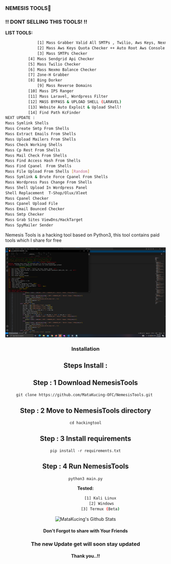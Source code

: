 ### NEMESIS TOOLS🥇
### !! DONT SELLING THIS TOOLS! !! 
 **LIST TOOLS:**
```bash
              [1] Mass Grabber Valid All SMTPs , Twilio, Aws Keys, Nexmo, MySql 
              [2] Mass Aws Keys Quota Checker ++ Auto Root Aws Console (Admin Dashboard (RDPs,VPS, SES ...))
              [3] Mass SMTPs Checker
	      [4] Mass Sendgrid Api Checker
	      [5] Mass Twilio Checker
	      [6] Mass Nexmo Balance Checker
	      [7] Zone-H Grabber
	      [8] Bing Dorker
              [9] Mass Reverse Domains
	      [10] Mass IPS Ranger
  	      [11] Mass Laravel, Wordpress Filter
	      [12] MASS BYPASS & UPLOAD SHELL (LARAVEL)
	      [13] Website Auto Exploit & Upload Shell!
	      [14] Find Path KcFinder
NEXT UPDATE :
Mass Symlink Shells
Mass Create Smtp From Shells
Mass Extract Emails From Shells
Mass Upload Mailers From Shells
Mass Check Working Shells
Mass Cp Rest From Shells
Mass Mail Check From Shells
Mass Find Access Hash From Shells
Mass Find Cpanel  From Shells
Mass File Upload From Shells [Random]
Mass Symlink & Brute Force Cpanel From Shells
Mass Wordpress Pass Change From Shells
Mass Shell Upload In Wordpress Panel
Shell Replacement  T-Shop/Olux/Xleet
Mass Cpanel Checker
Mass Cpanel Upload File
Mass Email Bounced Checker
Mass Smtp Checker
Mass Grab Sites ViewDns/HackTarget
Mass SpyMailer Sender
```
Nemesis Tools is a hacking tool based on Python3, this tool contains paid tools which I share for free
<center>
<img src="https://raw.githubusercontent.com/MataKucing-OFC/NemesisTools/main/nemesis-tools.png" alt="linux" />
   
### Installation 

## Steps Install : 


## Step : 1 Download NemesisTools

    git clone https://github.com/MataKucing-OFC/NemesisTools.git 

## Step : 2 Move to NemesisTools directory

    cd hackingtool

## Step : 3 Install requirements
    
    pip install -r requirements.txt

## Step : 4 Run NemesisTools
    
    python3 main.py

**Tested:**
```bash 
              [1] Kali Linux 
              [2] Windows
              [3] Termux (Beta) 
```
<img align="center" src="https://github-readme-stats.vercel.app/api?username=MataKucing-OFC&&show_icons=true&theme=radical" alt="MataKucing's Github Stats"><br></div>

#### Don't Forgot to share with Your Friends 
### The new Update get will soon stay updated
#### Thank you..!!
